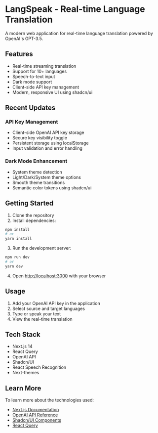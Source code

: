 # LangSpeak - Real-time Language Translation

A modern web application for real-time language translation powered by OpenAI's GPT-3.5.

## Features

- Real-time streaming translation
- Support for 10+ languages
- Speech-to-text input
- Dark mode support
- Client-side API key management
- Modern, responsive UI using shadcn/ui

## Recent Updates

### API Key Management
- Client-side OpenAI API key storage
- Secure key visibility toggle
- Persistent storage using localStorage
- Input validation and error handling

### Dark Mode Enhancement
- System theme detection
- Light/Dark/System theme options
- Smooth theme transitions
- Semantic color tokens using shadcn/ui

## Getting Started

1. Clone the repository
2. Install dependencies:
```bash
npm install
# or
yarn install
```

3. Run the development server:
```bash
npm run dev
# or
yarn dev
```

4. Open [http://localhost:3000](http://localhost:3000) with your browser

## Usage

1. Add your OpenAI API key in the application
2. Select source and target languages
3. Type or speak your text
4. View the real-time translation

## Tech Stack

- Next.js 14
- React Query
- OpenAI API
- Shadcn/UI
- React Speech Recognition
- Next-themes

## Learn More

To learn more about the technologies used:

- [Next.js Documentation](https://nextjs.org/docs)
- [OpenAI API Reference](https://platform.openai.com/docs/api-reference)
- [Shadcn/UI Components](https://ui.shadcn.com)
- [React Query](https://tanstack.com/query/latest)

